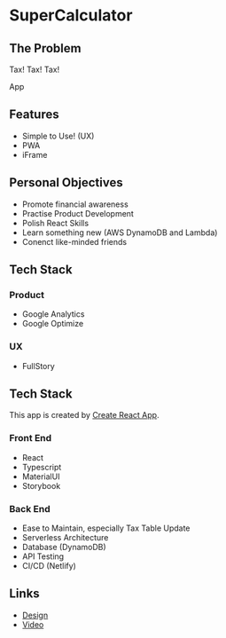 # SuperCalculator

## The Problem

Tax! Tax! Tax! 

App

## Features

- Simple to Use! (UX)
- PWA
- iFrame

## Personal Objectives

- Promote financial awareness
- Practise Product Development
- Polish React Skills
- Learn something new (AWS DynamoDB and Lambda)
- Conenct like-minded friends

## Tech Stack

### Product

- Google Analytics
- Google Optimize

### UX

- FullStory

## Tech Stack

This app is created by [Create React App](./docs/CRA.md).

### Front End

- React
- Typescript
- MaterialUI
- Storybook

### Back End

- Ease to Maintain, especially Tax Table Update
- Serverless Architecture
- Database (DynamoDB) 
- API Testing
- CI/CD (Netlify)

## Links

- [Design](./docs/design/README.md)
- [Video](./docs/video/README.md)
